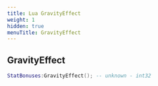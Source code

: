```yaml
---
title: Lua GravityEffect
weight: 1
hidden: true
menuTitle: GravityEffect
---
```

## GravityEffect
```lua
StatBonuses:GravityEffect(); -- unknown - int32
```